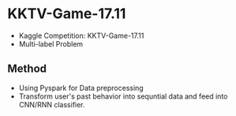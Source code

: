# KKTV-Game-17.11

+ Kaggle Competition: KKTV-Game-17.11
+ Multi-label Problem


## Method

+ Using Pyspark for Data preprocessing
+ Transform user's past behavior into sequntial data and feed into CNN/RNN classifier.
